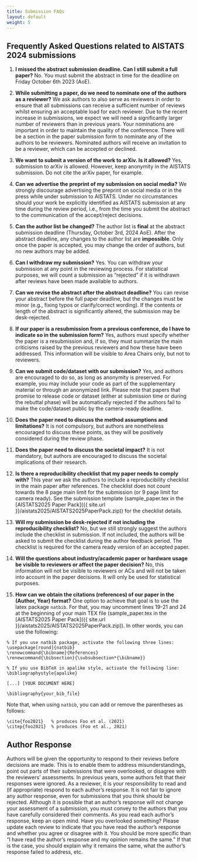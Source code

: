 ```yaml
---
title: Submission FAQs
layout: default
weight: 5
---
```



## Frequently Asked Questions related to AISTATS 2024 submissions


1. **I missed the abstract submission deadline. Can I still submit a full paper?**
No. You must submit the abstract in time for the deadline on Friday October 6th 2023 (AoE).

2. **While submitting a paper, do we need to nominate one of the authors as a reviewer?**
We ask authors to also serve as reviewers in order to ensure that all submissions can receive a sufficient number of reviews whilst ensuring an acceptable load for each reviewer. Due to the recent increase in submissions, we expect we will need a significantly larger number of reviewers than in previous years. Your nominations are important in order to maintain the quality of the conference. There will be a section in the paper submission form to nominate any of the authors to be reviewers. Nominated authors will receive an invitation to be a reviewer, which can be accepted or declined.

3. **We want to submit a version of the work to arXiv. Is it allowed?**
Yes, submission to arXiv is allowed. However, keep anonymity in the AISTATS submission. Do not cite the arXiv paper, for example.

4. **Can we advertise the preprint of my submission on social media?**
We strongly discourage advertising the preprint on social media or in the press while under submission to AISTATS. Under no circumstances should your work be explicitly identified as AISTATS submission at any time during the review period, i.e., from the time you submit the abstract to the communication of the accept/reject decisions.

5. **Can the author list be changed?**
The author list is **final** at the abstract submission deadline (Thursday, October 3rd, 2024 AoE). After the abstract deadline, any changes to the author list are **impossible**. Only once the paper is accepted, you may change the order of authors, but no new authors may be added.

6. **Can I withdraw my submission?**
Yes. You can withdraw your submission at any point in the reviewing process. For statistical purposes, we will count a submission as “rejected” if it is withdrawn after reviews have been made available to authors.

7. **Can we revise the abstract after the abstract deadline?**
You can revise your abstract before the full paper deadline, but the changes must be minor (e.g., fixing typos or clarify/correct wording). If the contents or length of the abstract is significantly altered, the submission may be desk-rejected.


8. **If our paper is a resubmission from a previous conference, do I have to indicate so in the submission form?**
Yes, authors must specify whether the paper is a resubmission and, if so, they must summarize the main criticisms raised by the previous reviewers and how these have been addressed. This information will be visible to Area Chairs only, but not to reviewers.


9. **Can we submit code/dataset with our submission?**
Yes, and authors are encouraged to do so, as long as anonymity is preserved. For example, you may include your code as part of the supplementary material or through an anonymized link. Please note that papers that promise to release code or dataset (either at submission time or during the rebuttal phase) will be automatically rejected if the authors fail to make the code/dataset public by the camera-ready deadline.


10. **Does the paper need to discuss the method assumptions and limitations?**
It is not compulsory, but authors are nonetheless encouraged to discuss these points, as they will be positively considered during the review phase.


11. **Does the paper need to discuss the societal impact?**
It is not mandatory, but authors are encouraged to discuss the societal implications of their research.


12. **Is there a reproducibility checklist that my paper needs to comply with?**
This year we ask the authors to include a reproducibility checklist in the main paper after references. The checklist does not count towards the 8 page main limit for the submission (or 9 page limit for camera ready). See the submission template (sample_paper.tex in the [AISTATS2025 Paper Pack]({{ site.url }}/aistats2025/AISTATS2025PaperPack.zip)) for the checklist details.

13. **Will my submission be desk-rejected if not including the reproducibility checklist?**
No, but we still strongly suggest the authors include the checklist in submission. If not included, the authors will be asked to submit the checklist during the author feedback period. The checklist is required for the camera ready version of an accepted paper.


14. **Will the questions about industry/academic paper or hardware usage be visible to reviewers or affect the paper decision?**
No, this information will not be visible to reviewers or ACs and will not be taken into account in the paper decisions. It will only be used for statistical purposes.

15. **How can we obtain the citations (references) of our paper in the (Author, Year) format?**
One option to achieve that goal is to use the latex package `natbib`. For that, you may uncomment lines 19-21 and 24 at the beginning of your main TEX file (sample_paper.tex in the [AISTATS2025 Paper Pack]({{ site.url }}/aistats2025/AISTATS2025PaperPack.zip)). In other words, you can use the following:

```
% If you use natbib package, activate the following three lines:
\usepackage[round]{natbib}
\renewcommand{\bibname}{References}
\renewcommand{\bibsection}{\subsubsection*{\bibname}}

% If you use BibTeX in apalike style, activate the following line:
\bibliographystyle{apalike}

[...] [YOUR DOCUMENT HERE]

\bibliography{your_bib_file}
```

Note that, when using `natbib`, you can add or remove the parentheses as follows:

```
\cite{foo2021}   % produces Foo et al. (2021)
\citep{foo2021}  % produces (Foo et al., 2021)
```

## Author Response

Authors will be given the opportunity to respond to their reviews before decisions are made. This is to enable them to address misunderstandings, point out parts of their submissions that were overlooked, or disagree with the reviewers’ assessments. In previous years, some authors felt that their responses were ignored. As a reviewer, it is your responsibility to read and (if appropriate) respond to each author’s response. It is not fair to ignore any author response, even for submissions that you think should be rejected. Although it is possible that an author’s response will not change your assessment of a submission, you must convey to the authors that you have carefully considered their comments. As you read each author’s response, keep an open mind. Have you overlooked something? Please update each review to indicate that you have read the author’s response and whether you agree or disagree with it. You should be more specific than “I have read the author’s response and my opinion remains the same.” If that is the case, you should explain why it remains the same, what the author’s response failed to address, etc.
